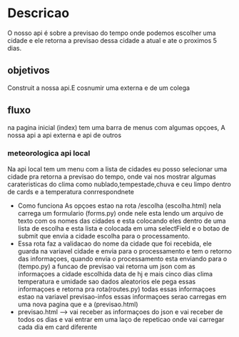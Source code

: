# Descricao

O nosso api  é sobre a previsao do tempo onde podemos escolher uma cidade e ele retorna a previsao dessa cidade a atual e ate o proximos 5 dias.

## objetivos 
Construit a nossa api.E cosnumir  uma externa e de um colega

## fluxo 
 na pagina inicial (index) tem uma barra de menus com algumas opçoes, A nossa api a api externa e api de outros 

### meteorologica api local
Na api local tem um menu com a lista de cidades 
eu posso selecionar uma cidade pra retorna a previsao do tempo, onde vai nos mostrar algumas carateristicas do clima como nublado,tempestade,chuva e ceu limpo dentro de cards e a temperatura conrrespondnete 

* Como funciona 
 As opçoes estao na rota /escolha (escolha.html) 
 nela carrega um formulario (forms.py) onde nele esta lendo um arquivo de texto com os nomes das cidades e esta colocando eles dentro de uma lista de escolha e esta lista e colocada em uma selectField 
 e o botao de submit que envia a cidade escolha para o processamento.
 * Essa rota faz a validacao do nome da cidade que foi recebida, ele guarda na variavel cidade e envia para o processamento  e tem o retorno das informaçoes, quando envia o processamento esta enviando para o (tempo.py)
a funcao de previsao vai retorna um json com as informaçoes a cidade escolhida data de hj e mais cinco dias  clima temperatura e umidade sao dados aleatorios ele pega essas informaçoes e retorna pra rota(routes.py) todas essas informaçoes estao na variavel previsao-infos essas informaçoes serao carregas em uma nova pagina que e a (previsao.html) 
* previsao.html --> vai receber as informaçoes do json e vai receber de todos os dias e vai entrar em uma laço de repeticao onde vai carregar  cada dia em card diferente 

